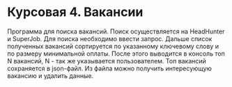 # Курсовая 4. Вакансии
Программа для поиска вакансий. Поиск осуществляется на HeadHunter
и SuperJob. Для поиска необходимо ввести запрос. Дальше список
полученных вакансий сортируется по указанному ключевому слову и 
по размеру минимальной оплаты. После этого выводится в консоль
топ N вакансий, N - так же указывается пользователем.
Топ вакансий сохраняется в json-файл. Из файла можно получить 
интересующую вакансию и удалить данные.